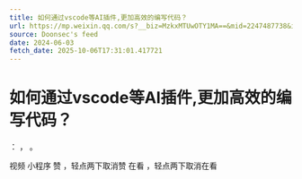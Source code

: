 ```yaml
---
title: 如何通过vscode等AI插件,更加高效的编写代码？
url: https://mp.weixin.qq.com/s?__biz=MzkxMTUwOTY1MA==&mid=2247487738&idx=1&sn=9ecac9f0fd6156b267b8f1a549939fca
source: Doonsec's feed
date: 2024-06-03
fetch_date: 2025-10-06T17:31:01.417721
---
```


# 如何通过vscode等AI插件,更加高效的编写代码？

：
，
。

视频
小程序
赞
，轻点两下取消赞
在看
，轻点两下取消在看